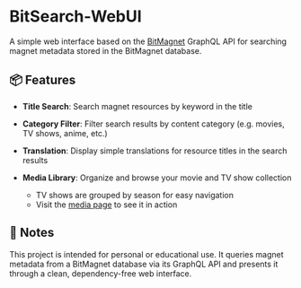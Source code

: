 # BitSearch-WebUI

A simple web interface based on the [BitMagnet](https://github.com/bitmagnet-io/bitmagnet) GraphQL API for searching magnet metadata stored in the BitMagnet database.

## 📦 Features

* **Title Search**: Search magnet resources by keyword in the title
* **Category Filter**: Filter search results by content category (e.g. movies, TV shows, anime, etc.)
* **Translation**: Display simple translations for resource titles in the search results
* **Media Library**: Organize and browse your movie and TV show collection

  * TV shows are grouped by season for easy navigation
  * Visit the [media page](https://imxcstar.github.io/BitSearch-WebUI/media) to see it in action

## 📄 Notes

This project is intended for personal or educational use. It queries magnet metadata from a BitMagnet database via its GraphQL API and presents it through a clean, dependency-free web interface.